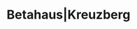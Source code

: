 ---
layout: post
title: Betahaus|Kreuzberg
city: berlin
country: germany
continent: europe
ig_handle: betahaus
tags: [terrace, view]
location_type: coworking
location_embed: <iframe src="https://www.google.com/maps/embed?pb=!1m18!1m12!1m3!1d2428.4827032847197!2d13.388994677122747!3d52.506602937220684!2m3!1f0!2f0!3f0!3m2!1i1024!2i768!4f13.1!3m3!1m2!1s0x47a84e2d8d4701a9%3A0x1687d2a7997ddff1!2sbetahaus%20%7C%20Coworking%2C%20Private%20Offices%20%26%20Event%20Spaces%20in%20Berlin%20Kreuzberg!5e0!3m2!1sde!2sde!4v1696321559915!5m2!1sde!2sde" width="600" height="450" style="border:0;" allowfullscreen="" loading="lazy" referrerpolicy="no-referrer-when-downgrade"></iframe>
speed_embed: 
contributor_gh_username: 
contributor_ig_handle: 
---